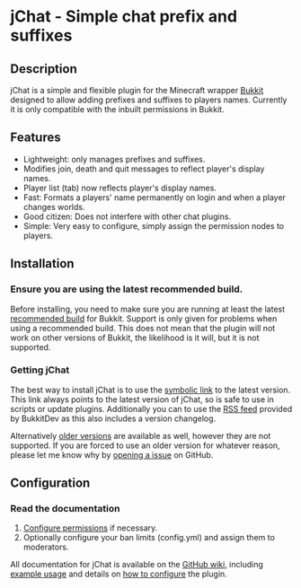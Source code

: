 jChat - Simple chat prefix and suffixes
====================================

## Description

jChat is a simple and flexible plugin for the Minecraft wrapper [Bukkit](http://bukkit.org/) designed to allow adding prefixes and suffixes to players names. Currently it is only compatible with the inbuilt permissions in Bukkit. 

## Features

- Lightweight: only manages prefixes and suffixes.
- Modifies join, death and quit messages to reflect player's display names.
- Player list (tab) now reflects player's display names.
- Fast: Formats a players' name permanently on login and when a player changes worlds.
- Good citizen: Does not interfere with other chat plugins.
- Simple: Very easy to configure, simply assign the permission nodes to players.

## Installation

### Ensure you are using the latest recommended build.

Before installing, you need to make sure you are running at least the latest [recommended build](http://repo.bukkit.org/service/local/artifact/maven/content?r=releases&g=org.bukkit&a=craftbukkit&v=RELEASE) for Bukkit. Support is only given for problems when using a recommended build. This does not mean that the plugin will not work on other versions of Bukkit, the likelihood is it will, but it is not supported.

### Getting jChat

The best way to install jChat is to use the [symbolic link](http://repository.james.richardson.name/symbolic/jChat.jar) to the latest version. This link always points to the latest version of jChat, so is safe to use in scripts or update plugins. Additionally you can to use the [RSS feed](http://dev.bukkit.org/server-mods/jChat/files.rss) provided by BukkitDev as this also includes a version changelog.
    
Alternatively [older versions](http://repository.james.richardson.name/releases/name/richardson/james/bukkit/jchat/) are available as well, however they are not supported. If you are forced to use an older version for whatever reason, please let me know why by [opening a issue](https://github.com/grandwazir/jChat/issues/new) on GitHub.

## Configuration

### Read the documentation

1. [Configure permissions](https://github.com/grandwazir/jChat/wiki/permissions) if necessary.
2. Optionally configure your ban limits (config.yml) and assign them to moderators.

All documentation for jChat is available on the [GitHub wiki](https://github.com/grandwazir/jChat/wiki), including [example usage](https://github.com/grandwazir/jChat/wiki/Instructions) and details on [how to configure](https://github.com/grandwazir/jChat/wiki/Permissions) the plugin. 




